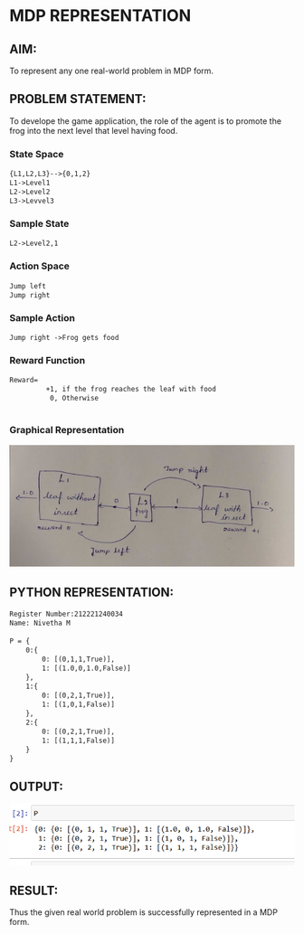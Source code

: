 # MDP REPRESENTATION

## AIM:
To represent any one real-world problem in MDP form.

## PROBLEM STATEMENT:

To develope the game application, the role of the agent is to promote the frog into the next level that level having food.

### State Space
~~~
{L1,L2,L3}-->{0,1,2}
L1->Level1
L2->Level2
L3->Levvel3
~~~

### Sample State
~~~
L2->Level2,1
~~~

### Action Space
~~~
Jump left
Jump right
~~~

### Sample Action
~~~
Jump right ->Frog gets food
~~~
### Reward Function
~~~
Reward= 
         +1, if the frog reaches the leaf with food
          0, Otherwise
         
~~~
### Graphical Representation
![output](./Graph.png)

## PYTHON REPRESENTATION:
~~~
Register Number:212221240034
Name: Nivetha M

P = {
    0:{
        0: [(0,1,1,True)],
        1: [(1.0,0,1.0,False)]
    },
    1:{
        0: [(0,2,1,True)],
        1: [(1,0,1,False)]
    },
    2:{
        0: [(0,2,1,True)],
        1: [(1,1,1,False)]
    }
}
~~~
## OUTPUT:

![output](./output.png)
## RESULT:
Thus the given real world problem is successfully represented in a MDP form.

